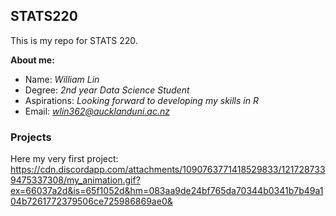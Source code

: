 ## STATS220
This is my repo for STATS 220.

**About me:**
- Name: *William Lin*
- Degree: *2nd year Data Science Student*
- Aspirations: *Looking forward to developing my skills in R*
- Email: *wlin362@aucklanduni.ac.nz*

### Projects
Here my very first project:
https://cdn.discordapp.com/attachments/1090763771418529833/1217287339475337308/my_animation.gif?ex=66037a2d&is=65f1052d&hm=083aa9de24bf765da70344b0341b7b49a104b7261772379506ce725986869ae0&
